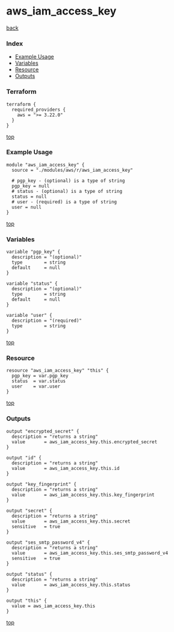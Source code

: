# aws_iam_access_key

[back](../aws.md)

### Index

- [Example Usage](#example-usage)
- [Variables](#variables)
- [Resource](#resource)
- [Outputs](#outputs)

### Terraform

```hcl
terraform {
  required_providers {
    aws = ">= 3.22.0"
  }
}
```

[top](#index)

### Example Usage

```hcl
module "aws_iam_access_key" {
  source = "./modules/aws/r/aws_iam_access_key"

  # pgp_key - (optional) is a type of string
  pgp_key = null
  # status - (optional) is a type of string
  status = null
  # user - (required) is a type of string
  user = null
}
```

[top](#index)

### Variables

```hcl
variable "pgp_key" {
  description = "(optional)"
  type        = string
  default     = null
}

variable "status" {
  description = "(optional)"
  type        = string
  default     = null
}

variable "user" {
  description = "(required)"
  type        = string
}
```

[top](#index)

### Resource

```hcl
resource "aws_iam_access_key" "this" {
  pgp_key = var.pgp_key
  status  = var.status
  user    = var.user
}
```

[top](#index)

### Outputs

```hcl
output "encrypted_secret" {
  description = "returns a string"
  value       = aws_iam_access_key.this.encrypted_secret
}

output "id" {
  description = "returns a string"
  value       = aws_iam_access_key.this.id
}

output "key_fingerprint" {
  description = "returns a string"
  value       = aws_iam_access_key.this.key_fingerprint
}

output "secret" {
  description = "returns a string"
  value       = aws_iam_access_key.this.secret
  sensitive   = true
}

output "ses_smtp_password_v4" {
  description = "returns a string"
  value       = aws_iam_access_key.this.ses_smtp_password_v4
  sensitive   = true
}

output "status" {
  description = "returns a string"
  value       = aws_iam_access_key.this.status
}

output "this" {
  value = aws_iam_access_key.this
}
```

[top](#index)